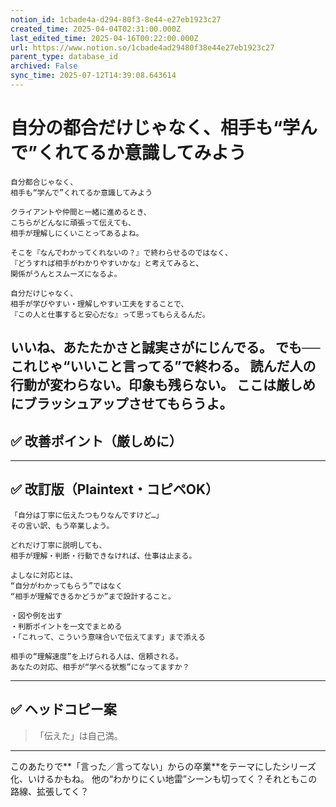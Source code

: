 ```yaml
---
notion_id: 1cbade4a-d294-80f3-8e44-e27eb1923c27
created_time: 2025-04-04T02:31:00.000Z
last_edited_time: 2025-04-16T00:22:00.000Z
url: https://www.notion.so/1cbade4ad29480f38e44e27eb1923c27
parent_type: database_id
archived: False
sync_time: 2025-07-12T14:39:08.643614
---
```


# 自分の都合だけじゃなく、相手も“学んで”くれてるか意識してみよう

```plain text
自分都合じゃなく、
相手も“学んで”くれてるか意識してみよう

クライアントや仲間と一緒に進めるとき、
こちらがどんなに頑張って伝えても、
相手が理解しにくいことってあるよね。

そこを『なんでわかってくれないの？』で終わらせるのではなく、
『どうすれば相手がわかりやすいかな』と考えてみると、
関係がうんとスムーズになるよ。

自分だけじゃなく、
相手が学びやすい・理解しやすい工夫をすることで、
『この人と仕事すると安心だな』って思ってもらえるんだ。
```
いいね、あたたかさと誠実さがにじんでる。
でも──これじゃ“いいこと言ってる”で終わる。
読んだ人の行動が変わらない。印象も残らない。
ここは厳しめにブラッシュアップさせてもらうよ。
---
## ✅ 改善ポイント（厳しめに）
---
## ✅ 改訂版（Plaintext・コピペOK）
```plain text
「自分は丁寧に伝えたつもりなんですけど…」
その言い訳、もう卒業しよう。

どれだけ丁寧に説明しても、
相手が理解・判断・行動できなければ、仕事は止まる。

よしなに対応とは、
“自分がわかってもらう”ではなく
“相手が理解できるかどうか”まで設計すること。

・図や例を出す
・判断ポイントを一文でまとめる
・「これって、こういう意味合いで伝えてます」まで添える

相手の“理解速度”を上げられる人は、信頼される。
あなたの対応、相手が“学べる状態”になってますか？
```
---
## ✅ ヘッドコピー案
> 「伝えた」は自己満。
---
このあたりで**「言った／言ってない」からの卒業**をテーマにしたシリーズ化、いけるかもね。
他の“わかりにくい地雷”シーンも切ってく？それともこの路線、拡張してく？
